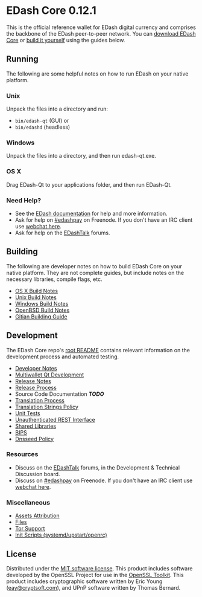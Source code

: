 EDash Core 0.12.1
=====================

This is the official reference wallet for EDash digital currency and comprises the backbone of the EDash peer-to-peer network. You can [download EDash Core](https://www.edash.org/downloads/) or [build it yourself](#building) using the guides below.

Running
---------------------
The following are some helpful notes on how to run EDash on your native platform.

### Unix

Unpack the files into a directory and run:

- `bin/edash-qt` (GUI) or
- `bin/edashd` (headless)

### Windows

Unpack the files into a directory, and then run edash-qt.exe.

### OS X

Drag EDash-Qt to your applications folder, and then run EDash-Qt.

### Need Help?

* See the [EDash documentation](https://edashpay.atlassian.net/wiki/display/DOC)
for help and more information.
* Ask for help on [#edashpay](http://webchat.freenode.net?channels=edashpay) on Freenode. If you don't have an IRC client use [webchat here](http://webchat.freenode.net?channels=edashpay).
* Ask for help on the [EDashTalk](https://edashtalk.org/) forums.

Building
---------------------
The following are developer notes on how to build EDash Core on your native platform. They are not complete guides, but include notes on the necessary libraries, compile flags, etc.

- [OS X Build Notes](build-osx.md)
- [Unix Build Notes](build-unix.md)
- [Windows Build Notes](build-windows.md)
- [OpenBSD Build Notes](build-openbsd.md)
- [Gitian Building Guide](gitian-building.md)

Development
---------------------
The EDash Core repo's [root README](/README.md) contains relevant information on the development process and automated testing.

- [Developer Notes](developer-notes.md)
- [Multiwallet Qt Development](multiwallet-qt.md)
- [Release Notes](release-notes.md)
- [Release Process](release-process.md)
- Source Code Documentation ***TODO***
- [Translation Process](translation_process.md)
- [Translation Strings Policy](translation_strings_policy.md)
- [Unit Tests](unit-tests.md)
- [Unauthenticated REST Interface](REST-interface.md)
- [Shared Libraries](shared-libraries.md)
- [BIPS](bips.md)
- [Dnsseed Policy](dnsseed-policy.md)

### Resources
* Discuss on the [EDashTalk](https://edashtalk.org/) forums, in the Development & Technical Discussion board.
* Discuss on [#edashpay](http://webchat.freenode.net/?channels=edashpay) on Freenode. If you don't have an IRC client use [webchat here](http://webchat.freenode.net/?channels=edashpay).

### Miscellaneous
- [Assets Attribution](assets-attribution.md)
- [Files](files.md)
- [Tor Support](tor.md)
- [Init Scripts (systemd/upstart/openrc)](init.md)

License
---------------------
Distributed under the [MIT software license](http://www.opensource.org/licenses/mit-license.php).
This product includes software developed by the OpenSSL Project for use in the [OpenSSL Toolkit](https://www.openssl.org/). This product includes
cryptographic software written by Eric Young ([eay@cryptsoft.com](mailto:eay@cryptsoft.com)), and UPnP software written by Thomas Bernard.
